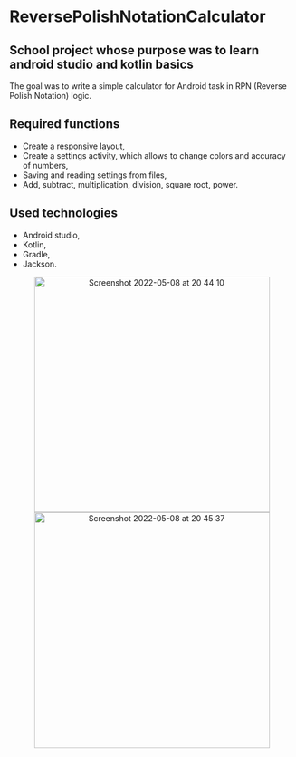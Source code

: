 # ReversePolishNotationCalculator
## School project whose purpose was to learn android studio and kotlin basics
The goal was to write a simple calculator for Android task in RPN (Reverse Polish Notation) logic.

## Required functions

- Create a responsive layout, <br>
- Create a settings activity, which allows to change colors and accuracy of numbers, <br>
- Saving and reading settings from files, <br>
- Add, subtract, multiplication, division, square root, power. <br>

## Used technologies 

- Android studio,
- Kotlin,
- Gradle,
- Jackson.

<p align="center">
<img width="416" alt="Screenshot 2022-05-08 at 20 44 10" src="https://user-images.githubusercontent.com/81914576/167310889-d3c191a5-328d-421d-b5b2-1e39f130f402.png">
<img width="416" alt="Screenshot 2022-05-08 at 20 45 37" src="https://user-images.githubusercontent.com/81914576/167310893-5fcacfc3-724d-4a61-a33d-b8d0acb88bda.png">
</p>
